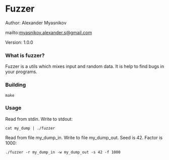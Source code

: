 
# Fuzzer

Author: Alexander Myasnikov

mailto:myasnikov.alexander.s@gmail.com

Version: 1.0.0



### What is fuzzer?

Fuzzer is a utils which mixes input and random data.
It is help to find bugs in your programs.



### Building

```
make
```



### Usage

Read from stdin. Write to stdout:

```
cat my_dump | ./fuzzer
```

Read from file my_dump_in. Write to file my_dump_out. Seed is 42. Factor is 1000:

```
./fuzzer -r my_dump_in -w my_dump_out -s 42 -f 1000
```



